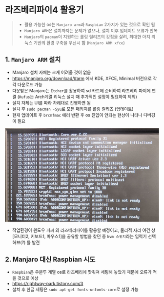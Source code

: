# 라즈베리파이4 활용기
> - 활용 가능한 os는 `Manjaro arm`과 `Raspbian` 2가지가 있는 것으로 확인 됨
> - `Manjaro ARM`은 설치까지는 문제가 없으나, 설치 이후 업데이트 오류가 반복
> - `Manjaro`의 `pacman`이 지원하는 롤링 릴리즈의 강점을 살려, 최대한 아치 리눅스 기반의 환경 구축을 우선시 함 (`Manjaro ARM xfce`)

## 1. `Manjaro ARM` 설치

- Manjaro 설치 자체는 크게 어려울 것이 없음
- https://manjaro.org/download/#arm 에서 KDE, XFCE, Minimal 버전으로 각각 다운로드 가능
- 다운받은 Manjaro는 `Etcher`를 활용하여 sd 카드에 준비하여 라즈베리 파이에 연결 (`Rufus`는 Arch계열 리눅스 설치 때 추가적인 설정이 필요하여 제외)
- 설치 자체는 UI를 따라 차례대로 진행하면 됨
- 설치 후 `sudo pacman -Syu`로 모든 패키지를 롤링 릴리즈 (업데이트)
- 현재 업데이트 후 `brcmfmac` 에러 반환 후 os 진입이 안되는 현상이 나타나 디버깅이 필요

![](Manjaro_error.jpg)

- 작업환경이 윈도우 피씨 외 라즈베리파이를 활용할 예정이고, 물리적 자리 여건 상 [모니터2, 키보드1, 마우스1]을 공유할 방법을 찾던 중 `kvm 스위치`라는 입력기 선택 허브(?) 를 발견

## 2. Manjaro 대신 Raspbian 시도

- `Raspbian`은 우분투 계열 os로 라즈베리에 맞춰져 세팅해 놓았기 때문에 오류가 적을 것으로 예상
- https://rightway-park.tistory.com/3
- 설치 후 한글 세팅은 `sudo apt-get fonts-unfonts-core`로 설정 가능